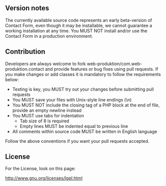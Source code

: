 Version notes
-------------

The currently available source code represents an early beta-version of Contact Form, even though it may be installable, we cannot guarantee a working installation at any time. You MUST NOT install and/or use the Contact Form in a production environment.

Contribution
------------

Developers are always welcome to fork web-produktion/com.web-produktion.contact and provide features or bug fixes using pull requests. If you make changes or add classes it is mandatory to follow the requirements below:

* Testing is key, you MUST try out your changes before submitting pull requests
* You MUST save your files with Unix-style line endings (\n)
* You MUST NOT include the closing tag of a PHP block at the end of file, provide an empty newline instead
* You MUST use tabs for indentation
    * Tab size of 8 is required
    * Empty lines MUST be indented equal to previous line
* All comments within source code MUST be written in English language

Follow the above conventions if you want your pull requests accepted.

License
-------

For the License, look on this page:

http://www.gnu.org/licenses/lgpl.html
